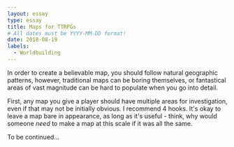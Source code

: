```yaml
---
layout: essay
type: essay
title: Maps for TTRPGs
# All dates must be YYYY-MM-DD format!
date: 2018-08-19
labels:
  - Worldbuilding
---
```


In order to create a believable map, you should follow natural geographic patterns, however, traditional maps can be boring themselves, or fantastical areas of vast magnitude can be hard to populate when you go into detail.

First, any map you give a player should have multiple areas for investigation, even if that may not be initially obvious. I recommend 4 hooks.
It's okay to leave a map bare in appearance, as long as it's useful - think, why would someone *need* to make a map at this scale if it was all the same.

To be continued...
